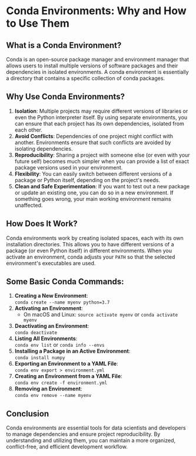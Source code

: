 
# Conda Environments: Why and How to Use Them

## What is a Conda Environment?

Conda is an open-source package manager and environment manager that allows users to install multiple versions of software packages and their dependencies in isolated environments. A conda environment is essentially a directory that contains a specific collection of conda packages.

## Why Use Conda Environments?

1. **Isolation**: Multiple projects may require different versions of libraries or even the Python interpreter itself. By using separate environments, you can ensure that each project has its own dependencies, isolated from each other.
2. **Avoid Conflicts**: Dependencies of one project might conflict with another. Environments ensure that such conflicts are avoided by isolating dependencies.
3. **Reproducibility**: Sharing a project with someone else (or even with your future self) becomes much simpler when you can provide a list of exact package versions used in your environment.
4. **Flexibility**: You can easily switch between different versions of a package or Python itself, depending on the project's needs.
5. **Clean and Safe Experimentation**: If you want to test out a new package or update an existing one, you can do so in a new environment. If something goes wrong, your main working environment remains unaffected.

## How Does It Work?

Conda environments work by creating isolated spaces, each with its own installation directories. This allows you to have different versions of a package (or even Python itself) in different environments. When you activate an environment, conda adjusts your `PATH` so that the selected environment's executables are used.

## Some Basic Conda Commands:

1. **Creating a New Environment**:  
   `conda create --name myenv python=3.7`
2. **Activating an Environment**:  
   - On macOS and Linux: `source activate myenv` or `conda activate myenv`
3. **Deactivating an Environment**:  
   `conda deactivate`
4. **Listing All Environments**:  
   `conda env list` or `conda info --envs`
5. **Installing a Package in an Active Environment**:  
   `conda install numpy`
6. **Exporting an Environment to a YAML File**:  
   `conda env export > environment.yml`
7. **Creating an Environment from a YAML File**:  
   `conda env create -f environment.yml`
8. **Removing an Environment**:  
   `conda env remove --name myenv`

## Conclusion

Conda environments are essential tools for data scientists and developers to manage dependencies and ensure project reproducibility. By understanding and utilizing them, you can maintain a more organized, conflict-free, and efficient development workflow.
